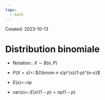 ```yaml
---
tags:
  - math
---
```

Created: 2023-10-13

# Distribution binomiale
- Notation:: $X\sim B(n,P)$
<!--SR:!2023-11-06,12,230-->
- $P(X=x)$=::${\binom n x}p^{x}(1-p)^{n-x}$      
<!--SR:!2023-11-06,5,190-->
- $E(x)$=::$np$
<!--SR:!2023-11-12,7,190-->
- $\text{var}(x)$=::$E(x)(1-p)=np(1-p)$
<!--SR:!2023-11-22,26,250-->

